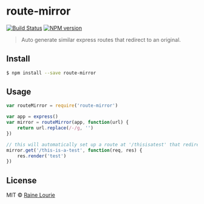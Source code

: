 # route-mirror
[![Build Status](https://travis-ci.org/metaraine/route-mirror.svg?branch=master)](https://travis-ci.org/metaraine/route-mirror)
[![NPM version](https://badge.fury.io/js/route-mirror.svg)](http://badge.fury.io/js/route-mirror)

> Auto generate similar express routes that redirect to an original.


## Install

```sh
$ npm install --save route-mirror
```


## Usage

```js
var routeMirror = require('route-mirror')

var app = express()
var mirror = routeMirror(app, function(url) {
	return url.replace(/-/g, '')
})

// this will automatically set up a route at '/thisisatest' that redirects to '/this-is-a-test'
mirror.get('/this-is-a-test', function(req, res) {
	res.render('test')
})
```


## License

MIT © [Raine Lourie](https://github.com/metaraine)
